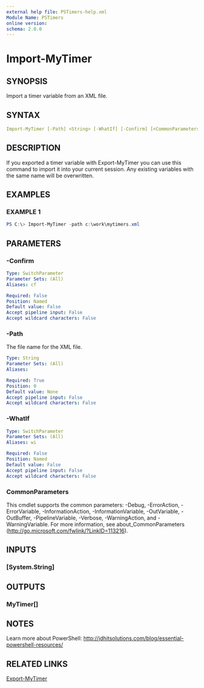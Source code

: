 ```yaml
---
external help file: PSTimers-help.xml
Module Name: PSTimers
online version:
schema: 2.0.0
---
```


# Import-MyTimer

## SYNOPSIS

Import a timer variable from an XML file.

## SYNTAX

```yaml
Import-MyTimer [-Path] <String> [-WhatIf] [-Confirm] [<CommonParameters>]
```

## DESCRIPTION

If you exported a timer variable with Export-MyTimer you can use this command to import it into your current session. Any existing variables with the same name will be overwritten.

## EXAMPLES

### EXAMPLE 1

```powershell
PS C:\> Import-MyTimer -path c:\work\mytimers.xml
```

## PARAMETERS

### -Confirm

```yaml
Type: SwitchParameter
Parameter Sets: (All)
Aliases: cf

Required: False
Position: Named
Default value: False
Accept pipeline input: False
Accept wildcard characters: False
```

### -Path

The file name for the XML file.

```yaml
Type: String
Parameter Sets: (All)
Aliases:

Required: True
Position: 0
Default value: None
Accept pipeline input: False
Accept wildcard characters: False
```

### -WhatIf

```yaml
Type: SwitchParameter
Parameter Sets: (All)
Aliases: wi

Required: False
Position: Named
Default value: False
Accept pipeline input: False
Accept wildcard characters: False
```

### CommonParameters

This cmdlet supports the common parameters: -Debug, -ErrorAction, -ErrorVariable, -InformationAction, -InformationVariable, -OutVariable, -OutBuffer, -PipelineVariable, -Verbose, -WarningAction, and -WarningVariable. For more information, see about_CommonParameters (http://go.microsoft.com/fwlink/?LinkID=113216).

## INPUTS

### [System.String]

## OUTPUTS

### MyTimer[]

## NOTES

Learn more about PowerShell: http://jdhitsolutions.com/blog/essential-powershell-resources/

## RELATED LINKS

[Export-MyTimer](Export-MyTimer.md)